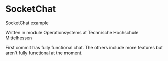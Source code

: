 # SocketChat
SocketChat example

Written in module Operationsystems at Technische Hochschule Mittelhessen


First commit has fully functional chat. The others include more features but aren't fully functional at the moment.
